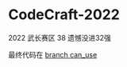 # CodeCraft-2022
2022 武长赛区 38 遗憾没进32强

最终代码在 [branch can_use](https://github.com/cugcuiyc/CodeCraft-2022/tree/can_use)
